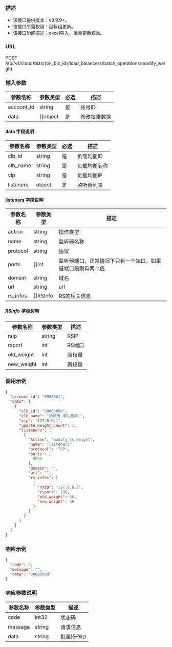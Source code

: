 ### 描述

- 该接口提供版本：v9.9.9+。
- 该接口所需权限：目标组更新。
- 该接口功能描述：excel导入，批量更新权重。

### URL

POST /api/v1/cloud/bizs/{bk_biz_id}/load_balancers/batch_operations/modify_weight

### 输入参数

| 参数名称       | 参数类型     | 必选 | 描述     |
|------------|----------|----|--------|
| account_id | string   | 是  | 账号ID   |
| data       | []object | 是  | 修改权重数据 |

#### data 字段说明

| 参数名称      | 参数类型   | 必选 | 描述     |
|-----------|--------|----|--------|
| clb_id    | string | 是  | 负载均衡ID |
| clb_name  | string | 是  | 负载均衡名称 |
| vip       | string | 是  | 负载均衡IP |
| listeners | object | 是  | 监听器列表  |

#### listeners 字段说明
| 参数名称            | 参数类型     | 描述                            |
|-----------------|----------|-------------------------------|
| action          | string   | 操作类型                          | 
| name            | string   | 监听器名称                         | 
| protocol        | string   | 协议                            | 
| ports           | []int    | 监听器端口，正常情况下只有一个端口，如果是端口段则有两个值 | 
| domain          | string   | 域名                            | 
| url             | string   | url                           | 
| rs_infos        | []RSInfo | RS的相关信息                       | 


##### RSInfo 字段说明
| 参数名称       | 参数类型   | 描述   |
|------------|--------|------|
| rsip       | string | RSIP |
| rsport     | int    | RS端口 |
| old_weight | int    | 原权重  |
| new_weight | int    | 新权重  |


### 调用示例
```json
{
  "account_id": "0000001",
  "data": [
    {
      "clb_id": "0000000d",
      "clb_name": "测试用-请勿删除1",
      "vip": "127.0.0.1",
      "update_weight_count": 1,
      "listeners": [
        {
          "Action": "modify_rs_weight",
          "name": "listener2",
          "protocol": "TCP",
          "ports": [
            8000
          ],
          "domain": "",
          "url": "",
          "rs_infos": [
            {
              "rsip": "127.0.0.2",
              "rsport": 100,
              "old_weight": 66,
              "new_weight": 30
            }
          ]
        }
      ]
    }
  ]
}
```

### 响应示例

```json
{
  "code": 0,
  "message": "",
  "data": "0000000d"
}
```

### 响应参数说明
| 参数名称    | 参数类型   | 描述     |
|---------|--------|--------|
| code    | int32  | 状态码    |
| message | string | 请求信息   |
| data    | string | 批量操作ID |
